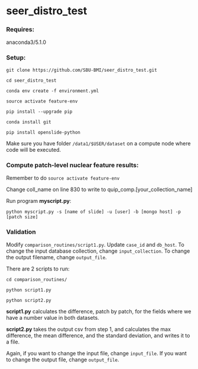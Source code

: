# seer\_distro\_test

### Requires:
anaconda3/5.1.0

### Setup:

```
git clone https://github.com/SBU-BMI/seer_distro_test.git

cd seer_distro_test

conda env create -f environment.yml

source activate feature-env

pip install --upgrade pip

conda install git

pip install openslide-python

```
Make sure you have folder `/data1/$USER/dataset` on a compute node where code will be executed.


### Compute patch-level nuclear feature results:
Remember to do `source activate feature-env`

Change coll\_name on line 830 to write to quip\_comp.[your\_collection\_name]

Run program **myscript.py**:

```
python myscript.py -s [name of slide] -u [user] -b [mongo host] -p [patch size]
```

### Validation

Modify `comparison_routines/script1.py`.
Update `case_id` and `db_host`.
To change the input database collection, change `input_collection`.
To change the output filename, change `output_file`.

There are 2 scripts to run:

```
cd comparison_routines/

python script1.py

python script2.py

```

**script1.py** calculates the difference, patch by patch, for the fields where we have a number value in both datasets.

**script2.py** takes the output csv from step 1, and calculates the max difference, the mean difference, and the standard deviation, and writes it to a file.

Again, if you want to change the input file, change `input_file`.  If you want to change the output file, change `output_file`.